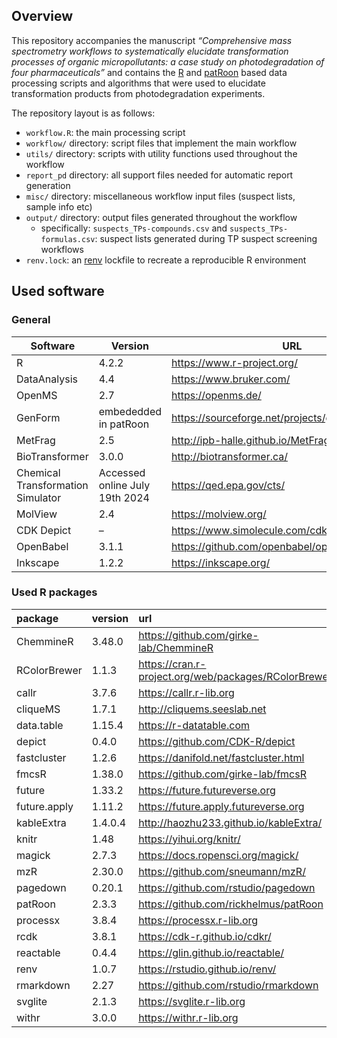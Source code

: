 
## Overview

This repository accompanies the manuscript *“Comprehensive mass
spectrometry workflows to systematically elucidate transformation
processes of organic micropollutants: a case study on photodegradation
of four pharmaceuticals”* and contains the
[R](https://www.r-project.org/) and
[patRoon](https://rickhelmus.github.io/patRoon/) based data processing
scripts and algorithms that were used to elucidate transformation
products from photodegradation experiments.

The repository layout is as follows:

- `workflow.R`: the main processing script
- `workflow/` directory: script files that implement the main workflow
- `utils/` directory: scripts with utility functions used throughout the
  workflow
- `report_pd` directory: all support files needed for automatic report
  generation
- `misc/` directory: miscellaneous workflow input files (suspect lists,
  sample info etc)
- `output/` directory: output files generated throughout the workflow
  - specifically: `suspects_TPs-compounds.csv` and
    `suspects_TPs-formulas.csv`: suspect lists generated during TP
    suspect screening workflows
- `renv.lock`: an [renv](https://rstudio.github.io/renv) lockfile to
  recreate a reproducible R environment

## Used software

### General

| Software | Version | URL |
|----|----|----|
| R | 4.2.2 | <https://www.r-project.org/> |
| DataAnalysis | 4.4 | <https://www.bruker.com/> |
| OpenMS | 2.7 | <https://openms.de/> |
| GenForm | embededded in patRoon | <https://sourceforge.net/projects/genform/> |
| MetFrag | 2.5 | <http://ipb-halle.github.io/MetFrag/> |
| BioTransformer | 3.0.0 | <http://biotransformer.ca/> |
| Chemical Transformation Simulator | Accessed online July 19th 2024 | <https://qed.epa.gov/cts/> |
| MolView | 2.4 | <https://molview.org/> |
| CDK Depict | – | <https://www.simolecule.com/cdkdepict/depict.html> |
| OpenBabel | 3.1.1 | <https://github.com/openbabel/openbabel> |
| Inkscape | 1.2.2 | <https://inkscape.org/> |

### Used R packages

| package | version | url |
|:---|:---|:---|
| ChemmineR | 3.48.0 | <https://github.com/girke-lab/ChemmineR> |
| RColorBrewer | 1.1.3 | <https://cran.r-project.org/web/packages/RColorBrewer> |
| callr | 3.7.6 | <https://callr.r-lib.org> |
| cliqueMS | 1.7.1 | <http://cliquems.seeslab.net> |
| data.table | 1.15.4 | <https://r-datatable.com> |
| depict | 0.4.0 | <https://github.com/CDK-R/depict> |
| fastcluster | 1.2.6 | <https://danifold.net/fastcluster.html> |
| fmcsR | 1.38.0 | <https://github.com/girke-lab/fmcsR> |
| future | 1.33.2 | <https://future.futureverse.org> |
| future.apply | 1.11.2 | <https://future.apply.futureverse.org> |
| kableExtra | 1.4.0.4 | <http://haozhu233.github.io/kableExtra/> |
| knitr | 1.48 | <https://yihui.org/knitr/> |
| magick | 2.7.3 | <https://docs.ropensci.org/magick/> |
| mzR | 2.30.0 | <https://github.com/sneumann/mzR/> |
| pagedown | 0.20.1 | <https://github.com/rstudio/pagedown> |
| patRoon | 2.3.3 | <https://github.com/rickhelmus/patRoon> |
| processx | 3.8.4 | <https://processx.r-lib.org> |
| rcdk | 3.8.1 | <https://cdk-r.github.io/cdkr/> |
| reactable | 0.4.4 | <https://glin.github.io/reactable/> |
| renv | 1.0.7 | <https://rstudio.github.io/renv/> |
| rmarkdown | 2.27 | <https://github.com/rstudio/rmarkdown> |
| svglite | 2.1.3 | <https://svglite.r-lib.org> |
| withr | 3.0.0 | <https://withr.r-lib.org> |
